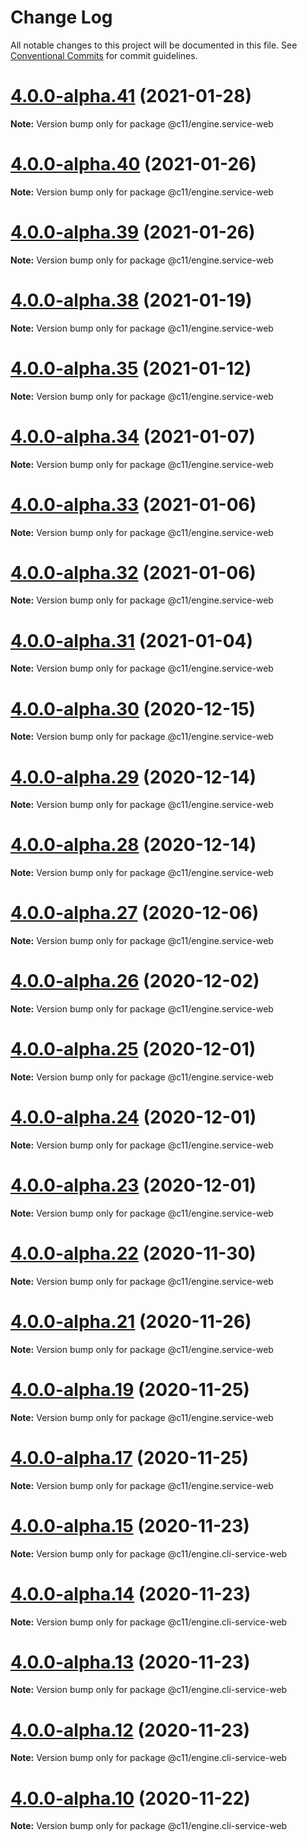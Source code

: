# Change Log

All notable changes to this project will be documented in this file.
See [Conventional Commits](https://conventionalcommits.org) for commit guidelines.

# [4.0.0-alpha.41](https://github.com/code11/engine/compare/v4.0.0-alpha.13...v4.0.0-alpha.41) (2021-01-28)

**Note:** Version bump only for package @c11/engine.service-web





# [4.0.0-alpha.40](https://github.com/code11/engine/compare/v4.0.0-alpha.39...v4.0.0-alpha.40) (2021-01-26)

**Note:** Version bump only for package @c11/engine.service-web





# [4.0.0-alpha.39](https://github.com/code11/engine/compare/v4.0.0-alpha.38...v4.0.0-alpha.39) (2021-01-26)

**Note:** Version bump only for package @c11/engine.service-web





# [4.0.0-alpha.38](https://github.com/code11/engine/compare/v4.0.0-alpha.37...v4.0.0-alpha.38) (2021-01-19)

**Note:** Version bump only for package @c11/engine.service-web





# [4.0.0-alpha.35](https://github.com/code11/engine/compare/v4.0.0-alpha.34...v4.0.0-alpha.35) (2021-01-12)

**Note:** Version bump only for package @c11/engine.service-web





# [4.0.0-alpha.34](https://github.com/code11/engine/compare/v4.0.0-alpha.33...v4.0.0-alpha.34) (2021-01-07)

**Note:** Version bump only for package @c11/engine.service-web





# [4.0.0-alpha.33](https://github.com/code11/engine/compare/v4.0.0-alpha.32...v4.0.0-alpha.33) (2021-01-06)

**Note:** Version bump only for package @c11/engine.service-web





# [4.0.0-alpha.32](https://github.com/code11/engine/compare/v4.0.0-alpha.31...v4.0.0-alpha.32) (2021-01-06)

**Note:** Version bump only for package @c11/engine.service-web





# [4.0.0-alpha.31](https://github.com/code11/engine/compare/v4.0.0-alpha.30...v4.0.0-alpha.31) (2021-01-04)

**Note:** Version bump only for package @c11/engine.service-web





# [4.0.0-alpha.30](https://github.com/code11/engine/compare/v4.0.0-alpha.29...v4.0.0-alpha.30) (2020-12-15)

**Note:** Version bump only for package @c11/engine.service-web





# [4.0.0-alpha.29](https://github.com/code11/engine/compare/v4.0.0-alpha.28...v4.0.0-alpha.29) (2020-12-14)

**Note:** Version bump only for package @c11/engine.service-web





# [4.0.0-alpha.28](https://github.com/code11/engine/compare/v4.0.0-alpha.27...v4.0.0-alpha.28) (2020-12-14)

**Note:** Version bump only for package @c11/engine.service-web





# [4.0.0-alpha.27](https://github.com/code11/engine/compare/v4.0.0-alpha.26...v4.0.0-alpha.27) (2020-12-06)

**Note:** Version bump only for package @c11/engine.service-web





# [4.0.0-alpha.26](https://github.com/code11/engine/compare/v4.0.0-alpha.25...v4.0.0-alpha.26) (2020-12-02)

**Note:** Version bump only for package @c11/engine.service-web





# [4.0.0-alpha.25](https://github.com/code11/engine/compare/v4.0.0-alpha.24...v4.0.0-alpha.25) (2020-12-01)

**Note:** Version bump only for package @c11/engine.service-web





# [4.0.0-alpha.24](https://github.com/code11/engine/compare/v4.0.0-alpha.23...v4.0.0-alpha.24) (2020-12-01)

**Note:** Version bump only for package @c11/engine.service-web





# [4.0.0-alpha.23](https://github.com/code11/engine/compare/v4.0.0-alpha.22...v4.0.0-alpha.23) (2020-12-01)

**Note:** Version bump only for package @c11/engine.service-web





# [4.0.0-alpha.22](https://github.com/code11/engine/compare/v4.0.0-alpha.21...v4.0.0-alpha.22) (2020-11-30)

**Note:** Version bump only for package @c11/engine.service-web





# [4.0.0-alpha.21](https://github.com/code11/engine/compare/v4.0.0-alpha.20...v4.0.0-alpha.21) (2020-11-26)

**Note:** Version bump only for package @c11/engine.service-web





# [4.0.0-alpha.19](https://github.com/code11/engine/compare/v4.0.0-alpha.18...v4.0.0-alpha.19) (2020-11-25)

**Note:** Version bump only for package @c11/engine.service-web





# [4.0.0-alpha.17](https://github.com/code11/engine/compare/v4.0.0-alpha.15...v4.0.0-alpha.17) (2020-11-25)

**Note:** Version bump only for package @c11/engine.service-web





# [4.0.0-alpha.15](https://github.com/code11/engine/compare/v4.0.0-alpha.14...v4.0.0-alpha.15) (2020-11-23)

**Note:** Version bump only for package @c11/engine.cli-service-web





# [4.0.0-alpha.14](https://github.com/code11/engine/compare/v4.0.0-alpha.13...v4.0.0-alpha.14) (2020-11-23)

**Note:** Version bump only for package @c11/engine.cli-service-web





# [4.0.0-alpha.13](https://github.com/code11/engine/compare/v4.0.0-alpha.12...v4.0.0-alpha.13) (2020-11-23)

**Note:** Version bump only for package @c11/engine.cli-service-web





# [4.0.0-alpha.12](https://github.com/code11/engine/compare/v4.0.0-alpha.10...v4.0.0-alpha.12) (2020-11-23)

**Note:** Version bump only for package @c11/engine.cli-service-web





# [4.0.0-alpha.10](https://github.com/code11/engine/compare/v4.0.0-alpha.9...v4.0.0-alpha.10) (2020-11-22)

**Note:** Version bump only for package @c11/engine.cli-service-web
